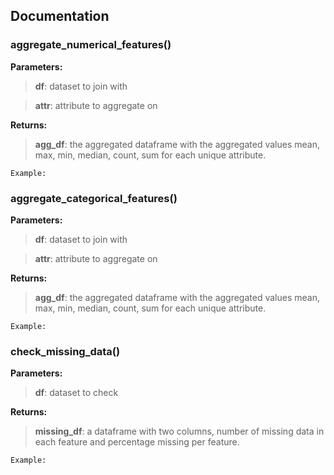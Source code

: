 ## Documentation

  
  

### aggregate_numerical_features()

**Parameters:**

> **df**: dataset to join with

> **attr**: attribute to aggregate on

**Returns:**

> **agg_df**: the aggregated dataframe with the aggregated values mean, max, min, median, count, sum for each unique attribute.

```
Example:
```

### aggregate_categorical_features()

**Parameters:**

> **df**: dataset to join with

> **attr**: attribute to aggregate on

**Returns:**

> **agg_df**: the aggregated dataframe with the aggregated values mean, max, min, median, count, sum for each unique attribute.

```
Example:
```


### check_missing_data()

**Parameters:**

> **df**: dataset to check


**Returns:**

> **missing_df**: a dataframe with two columns, number of missing data in each feature and percentage missing per feature.

```
Example:
```

